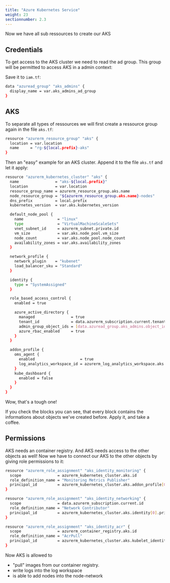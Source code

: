 ```yaml
---
title: "Azure Kubernetes Service"
weight: 23
sectionnumber: 2.3
---
```


Now we have all sub ressources to create our AKS


## Credentials

To get access to the AKS cluster we need to read the ad group. This group will be permitted to access AKS in a admin context:

Save it to `iam.tf`:

```bash
data "azuread_group" "aks_admins" {
  display_name = var.aks_admins_ad_group
}
```


## AKS

To separate all types of ressources we will first create a ressource group again in the file `aks.tf`:

```bash
resource "azurerm_resource_group" "aks" {
  location = var.location
  name     = "rg-${local.prefix}-aks"
}
```

Then an "easy" example for an AKS cluster. Append it to the file `aks.tf` and let it apply:

```bash
resource "azurerm_kubernetes_cluster" "aks" {
  name                = "aks-${local.prefix}"
  location            = var.location
  resource_group_name = azurerm_resource_group.aks.name
  node_resource_group = "${azurerm_resource_group.aks.name}-nodes"
  dns_prefix          = local.prefix
  kubernetes_version  = var.aks.kubernetes_version

  default_node_pool {
    name               = "linux"
    type               = "VirtualMachineScaleSets"
    vnet_subnet_id     = azurerm_subnet.private.id
    vm_size            = var.aks.node_pool.vm_size
    node_count         = var.aks.node_pool.node_count
    availability_zones = var.aks.availability_zones
  }

  network_profile {
    network_plugin    = "kubenet"
    load_balancer_sku = "Standard"
  }

  identity {
    type = "SystemAssigned"
  }

  role_based_access_control {
    enabled = true

    azure_active_directory {
      managed                = true
      tenant_id              = data.azurerm_subscription.current.tenant_id
      admin_group_object_ids = [data.azuread_group.aks_admins.object_id]
      azure_rbac_enabled     = true
    }
  }

  addon_profile {
    oms_agent {
      enabled                    = true
      log_analytics_workspace_id = azurerm_log_analytics_workspace.aks.id
    }
    kube_dashboard {
      enabled = false
    }
  }
}
```

Wow, that's a tough one! 

If you check the blocks you can see, that every block contains the informations about objects we've created before. Apply it, and take a coffee.


## Permissions

AKS needs an container registry. And AKS needs access to the other objects as well! Now we have to connect our AKS to the other objects by giving role permissions to it:

```bash
resource "azurerm_role_assignment" "aks_identity_monitoring" {
  scope                = azurerm_kubernetes_cluster.aks.id
  role_definition_name = "Monitoring Metrics Publisher"
  principal_id         = azurerm_kubernetes_cluster.aks.addon_profile[0].oms_agent[0].oms_agent_identity[0].object_id
}

resource "azurerm_role_assignment" "aks_identity_networking" {
  scope                = data.azurerm_subscription.current.id
  role_definition_name = "Network Contributor"
  principal_id         = azurerm_kubernetes_cluster.aks.identity[0].principal_id
}

resource "azurerm_role_assignment" "aks_identity_acr" {
  scope                = azurerm_container_registry.aks.id
  role_definition_name = "AcrPull"
  principal_id         = azurerm_kubernetes_cluster.aks.kubelet_identity[0].object_id
}
```

Now AKS is allowed to 

* "pull" images from our container registry.
* write logs into the log workspace
* is able to add nodes into the node-network
